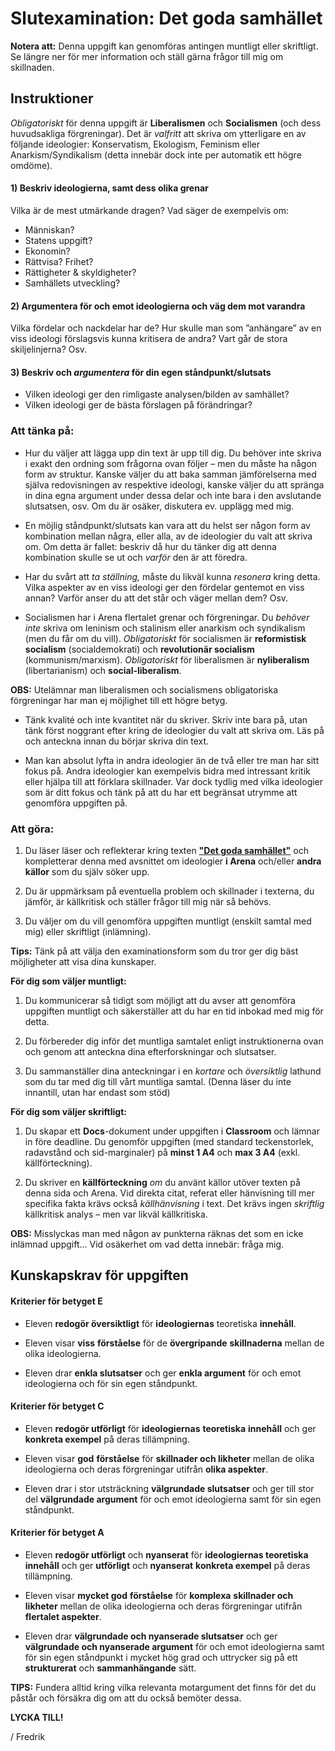 # Slutexamination: Det goda samhället

**Notera att:** Denna uppgift kan genomföras antingen muntligt eller skriftligt. Se längre ner för mer information och ställ gärna frågor till mig om skillnaden. 

## Instruktioner

*Obligatoriskt* för denna uppgift är **Liberalismen** och **Socialismen** (och dess huvudsakliga förgreningar). Det är *valfritt* att skriva om ytterligare en av följande ideologier: Konservatism, Ekologism, Feminism eller Anarkism/Syndikalism (detta innebär dock inte per automatik ett högre omdöme).

<!--**Tips:** Försök för denna uppgift inte bara tänka kring vad vi gått igenom under detta moment, utan också vad ni lärt er under tidigare moment... -->

#### 1) Beskriv ideologierna, samt dess olika grenar

Vilka är de mest utmärkande dragen? Vad säger de exempelvis om:

- Människan?
- Statens uppgift?
- Ekonomin?
- Rättvisa? Frihet?
- Rättigheter & skyldigheter?
- Samhällets utveckling?

#### 2) Argumentera för och emot ideologierna och väg dem mot varandra

Vilka fördelar och nackdelar har de? Hur skulle man som ”anhängare” av en viss ideologi förslagsvis kunna kritisera de andra? Vart går de stora skiljelinjerna? Osv.

#### 3) Beskriv och *argumentera* för din egen ståndpunkt/slutsats

- Vilken ideologi ger den rimligaste analysen/bilden av samhället? 
- Vilken ideologi ger de bästa förslagen på förändringar? 

### Att tänka på:

- Hur du väljer att lägga upp din text är upp till dig. Du behöver inte skriva i exakt den ordning som frågorna ovan följer – men du måste ha någon form av struktur. Kanske väljer du att baka samman jämförelserna med själva redovisningen av respektive ideologi, kanske väljer du att spränga in dina egna argument under dessa delar och inte bara i den avslutande slutsatsen, osv. Om du är osäker, diskutera ev. upplägg med mig. 

- En möjlig ståndpunkt/slutsats kan vara att du helst ser någon form av kombination mellan några,  eller alla, av de ideologier du valt att skriva om. Om detta är fallet: beskriv då hur du tänker dig att denna kombination skulle se ut och *varför* den är att föredra.

- Har du svårt att *ta ställning,* måste du likväl kunna *resonera* kring detta. Vilka aspekter av en viss ideologi ger den fördelar gentemot en viss annan? Varför anser du att det står och väger mellan dem? Osv.

- Socialismen har i Arena flertalet grenar och förgreningar. Du *behöver* *inte* skriva om leninism och stalinism eller anarkism och syndikalism (men du får om du vill). _Obligatoriskt_ för socialismen är **reformistisk socialism** (socialdemokrati) och **revolutionär socialism** (kommunism/marxism). _Obligatoriskt_ för liberalismen är **nyliberalism** (libertarianism) och **social-liberalism**. 

**OBS:** Utelämnar man liberalismen och socialismens obligatoriska förgreningar har man ej möjlighet till ett högre betyg. 

- Tänk kvalité och inte kvantitet när du skriver. Skriv inte bara på, utan tänk först noggrant efter kring de ideologier du valt att skriva om. Läs på och anteckna innan du börjar skriva din text.

- Man kan absolut lyfta in andra ideologier än de två eller tre man har sitt fokus på. Andra ideologier kan exempelvis bidra med intressant kritik eller hjälpa till att förklara skillnader. Var dock tydlig med vilka ideologier som är ditt fokus och tänk på att du har ett begränsat utrymme att genomföra uppgiften på.


### Att göra: 

1. Du läser läser och reflekterar kring texten **["Det goda samhället"](../material/om_ideologierna.md)** och kompletterar denna med avsnittet om ideologier **i Arena** och/eller **andra källor** som du själv söker upp.

2. Du är uppmärksam på eventuella problem och skillnader i texterna, du jämför, är källkritisk och ställer frågor till mig när så behövs. 

3. Du väljer om du vill genomföra uppgiften muntligt (enskilt samtal med mig) eller skriftligt (inlämning). 

**Tips:** Tänk på att välja den examinationsform som du tror ger dig bäst möjligheter att visa dina kunskaper. 

**För dig som väljer muntligt:**

1. Du kommunicerar så tidigt som möjligt att du avser att genomföra uppgiften muntligt och säkerställer att du har en tid inbokad med mig för detta.

2. Du förbereder dig inför det muntliga samtalet enligt instruktionerna ovan och genom att anteckna dina efterforskningar och slutsatser.

3. Du sammanställer dina anteckningar i en _kortare_ och _översiktlig_ lathund som du tar med dig till vårt muntliga samtal. (Denna läser du inte innantill, utan har endast som stöd)

**För dig som väljer skriftligt:**

1. Du skapar ett **Docs**-dokument under uppgiften i **Classroom** och lämnar in före deadline. Du genomför uppgiften (med standard teckenstorlek, radavstånd och sid-marginaler) på **minst 1 A4** och **max 3 A4** (exkl. källförteckning).

2. Du skriver en **källförteckning** _om_ du använt källor utöver texten på denna sida och Arena. Vid direkta citat, referat eller hänvisning till mer specifika fakta krävs också *källhänvisning* i text. Det krävs ingen _skriftlig_ källkritisk analys – men var likväl källkritiska.

**OBS:** Misslyckas man med någon av punkterna räknas det som en icke inlämnad uppgift... Vid osäkerhet om vad detta innebär: fråga mig.

<!--Borttaget under nummer 2: **och** en **källkritisk analys** av *samtliga* använda källor (inkl. Arena) -->

<!--Borttaget under nummer 3:För den källkritiska analysen skriver du **minst 0,5 A4** och **max 1 A4** i slutet av din text. Totalt blir sidantalet alltså **max 4,5 sidor**. -->

## Kunskapskrav för uppgiften

#### Kriterier för betyget E

- Eleven **redogör översiktligt** för **ideologiernas** teoretiska **innehåll**.

- Eleven visar **viss** **förståelse** för de **övergripande** **skillnaderna** mellan de olika ideologierna.

- Eleven drar **enkla slutsatser** och ger **enkla argument** för och emot ideologierna och för sin egen ståndpunkt.

<!--**Kommentar:** "Enkla" kan i detta sammanhang till viss del tolkas som "bristande" eller "otillräckliga". -->


#### Kriterier för betyget C

- Eleven **redogör utförligt** för **ideologiernas** **teoretiska** **innehåll** och ger **konkreta exempel** på deras tillämpning.

- Eleven visar **god** **förståelse** för **skillnader och likheter** mellan de olika ideologierna och deras förgreningar utifrån **olika aspekter**.

- Eleven drar i stor utsträckning **välgrundade slutsatser** och ger till stor del **välgrundade argument** för och emot ideologierna samt för sin egen ståndpunkt.

#### Kriterier för betyget A

- Eleven **redogör utförligt** och **nyanserat** för **ideologiernas teoretiska innehåll** och ger **utförligt** och **nyanserat** **konkreta exempel** på deras tillämpning.

- Eleven visar **mycket god** **förståelse** för **komplexa** **skillnader och likheter** mellan de olika ideologierna och deras förgreningar utifrån **flertalet aspekter**.

- Eleven drar **välgrundade och nyanserade slutsatser** och ger **välgrundade och nyanserade argument** för och emot ideologierna samt för sin egen ståndpunkt i mycket hög grad och uttrycker sig på ett **strukturerat** och **sammanhängande** sätt.

**TIPS:** Fundera alltid kring vilka relevanta motargument det finns för det du påstår och försäkra dig om att du också bemöter dessa. 

**LYCKA TILL!**

/ Fredrik